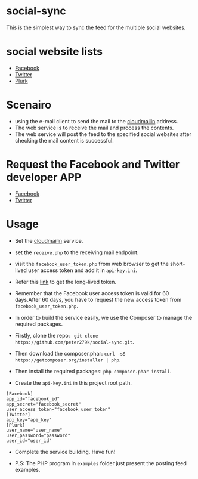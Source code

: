 # social-sync
This is the simplest way to sync the feed for the multiple social websites.

# social website lists

- [Facebook](https://facebook.com)
- [Twitter](https://twitter.com)
- [Plurk](https://plurk.com)

# Scenairo

- using the e-mail client to send the mail to the [cloudmailin](https://www.cloudmailin.com) address.
- The web service is to receive the mail and process the contents.
- The web service will post the feed to the specified social websites after checking the mail content is successful.

# Request the Facebook and Twitter developer APP

- [Facebook](https://developers.facebook.com)
- [Twitter](https://stackoverflow.com/questions/12916539/simplest-php-example-for-retrieving-user-timeline-with-twitter-api-version-1-1/15314662#15314662)

# Usage

- Set the [cloudmailin](http://docs.cloudmailin.com/getting_started/) service.
- set the ```receive.php``` to the receiving mail endpoint.
- visit the ```facebook_user_token.php``` from web browser to get the short-lived user access token and add it in ```api-key.ini```.
- Refer this [link](https://developers.facebook.com/docs/facebook-login/access-tokens/expiration-and-extension/) to get the long-lived token.
- Remember that the Facebook user access token is valid for 60 days.After 60 days, you have to request the new access token from ```facebook_user_token.php```.
- In order to build the service easily, we use the Composer to manage the required packages.

- Firstly, clone the repo: ``` git clone https://github.com/peter279k/social-sync.git```.
- Then download the composer.phar: ```curl -sS https://getcomposer.org/installer | php```.
- Then install the required packages: ```php composer.phar install```.
- Create the ```api-key.ini``` in this project root path.

```
[Facebook]
app_id="facebook_id"
app_secret="facebook_secret"
user_access_token="facebook_user_token"
[Twitter]
api_key="api_key"
[Plurk]
user_name="user_name"
user_password="password"
user_id="user_id"
```

- Complete the service building. Have fun!

- P.S: The PHP program in ```examples``` folder just present the posting feed examples.
